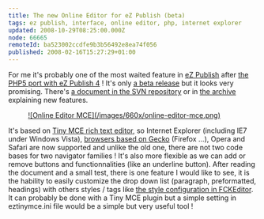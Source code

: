 ```yaml
---
title: The new Online Editor for eZ Publish (beta)
tags: ez publish, interface, online editor, php, internet explorer
updated: 2008-10-29T08:25:00.000Z
node: 66665
remoteId: ba523002ccdfe9b3b56492e8ea74f056
published: 2008-02-16T15:27:29+01:00
---
```


For me it's probably one of the most waited feature in [eZ Publish](/tag/ez+publish) after [the PHP5 port with eZ Publish 4](/post/ez-publish-4) ! It's only [a beta release](http://ez.no/developer/contribs/applications/ez_oe_mce) but it looks very promising. There's [a document in the SVN repository](http://svn.ez.no/svn/extensions/eztinymce/trunk/eztinymce/doc/oeMCE_intro.odt) or in [the archive](http://ez.no/content/download/224575/1509861/file/eztinymce0_9.zip) explaining new features.

<figure class="object-center"><a href="/images/online-editor-mce.png">![Online Editor MCE](/images/660x/online-editor-mce.png)
</a></figure>


It's based on [Tiny MCE rich text editor](http://tinymce.moxiecode.com/), so Internet Explorer (including IE7 under Windows Vista), [browsers based on Gecko](http://en.wikipedia.org/wiki/Gecko_%28layout_engine%29#Usage) (Firefox ...), Opera and Safari are now supported and unlike the old one, there are not two code bases for two navigator families ! It's also more flexible as we can add or remove buttons and functionnalities (like an underline button). After reading the document and a small test, there is one feature I would like to see, it is the hability to easily customize the drop down list (paragraph, preformatted, headings) with others styles / tags like [the style configuration in FCKEditor](http://docs.fckeditor.net/FCKeditor_2.x/Developers_Guide/Configuration/Styles). It can probably be done with a Tiny MCE plugin but a simple setting in eztinymce.ini file would be a simple but very useful tool !

